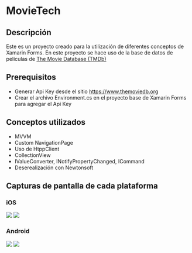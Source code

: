 # MovieTech
## Descripción
Este es un proyecto creado para la utilización de diferentes conceptos de Xamarin Forms. En este proyecto se hace uso de la base de datos de películas de [The Movie Database (TMDb)](https://www.themoviedb.org/)

## Prerequisitos
* Generar Api Key desde el sitio https://www.themoviedb.org
* Crear el archivo Environment.cs en el proyecto base de Xamarin Forms para agregar el Api Key

## Conceptos utilizados
* MVVM
* Custom NavigationPage
* Uso de HtppClient
* CollectionView
* IValueConverter, INotifyPropertyChanged, ICommand
* Deserealización con Newtonsoft

## Capturas de pantalla de cada plataforma
### iOS
![](screenshoots/main_ios.png)
![](screenshoots/detail_ios.png)
### Android
![](screenshoots/main_droid.png)
![](screenshoots/detail_droid.png)
